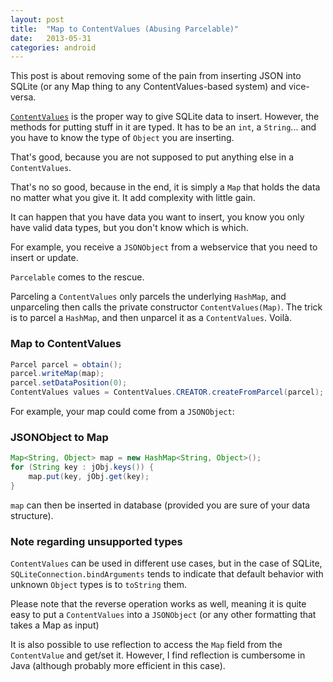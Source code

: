```yaml
---
layout: post
title:  "Map to ContentValues (Abusing Parcelable)"
date:   2013-05-31
categories: android
---
```

This post is about removing some of the pain from inserting JSON into SQLite (or any Map thing to any ContentValues-based system) and vice-versa.

[`ContentValues`](https://developer.android.com/reference/android/content/ContentValues.html) is the proper way to give SQLite data to insert. However, the methods for putting stuff in it are typed. It has to be an `int`, a `String`... and you have to know the type of `Object` you are inserting.

That's good, because you are not supposed to put anything else in a `ContentValues`.

That's no so good, because in the end, it is simply a `Map` that holds the data no matter what you give it. It add complexity with little gain.

It can happen that you have data you want to insert, you know you only have valid data types, but you don't know which is which.

For example, you receive a `JSONObject` from a webservice that you need to insert or update.

`Parcelable` comes to the rescue.

Parceling a `ContentValues` only parcels the underlying `HashMap`, and unparceling then calls the private constructor `ContentValues(Map)`. The trick is to parcel a `HashMap`, and then unparcel it as a `ContentValues`. Voilà.

### Map to ContentValues

``` java
Parcel parcel = obtain();
parcel.writeMap(map);
parcel.setDataPosition(0);
ContentValues values = ContentValues.CREATOR.createFromParcel(parcel);
```

For example, your map could come from a `JSONObject`:

### JSONObject to Map

``` java
Map<String, Object> map = new HashMap<String, Object>();
for (String key : jObj.keys()) {
    map.put(key, jObj.get(key);
}
```

`map` can then be inserted in database (provided you are sure of your data structure).

### Note regarding unsupported types

`ContentValues` can be used in different use cases, but in the case of SQLite, `SQLiteConnection.bindArguments` tends to indicate that default behavior with unknown `Object` types is to `toString` them.

Please note that the reverse operation works as well, meaning it is quite easy to put a `ContentValues` into a `JSONObject` (or any other formatting that takes a Map as input)

It is also possible to use reflection to access the `Map` field from the `ContentValue` and get/set it. However, I find reflection is cumbersome in Java (although probably more efficient in this case).
